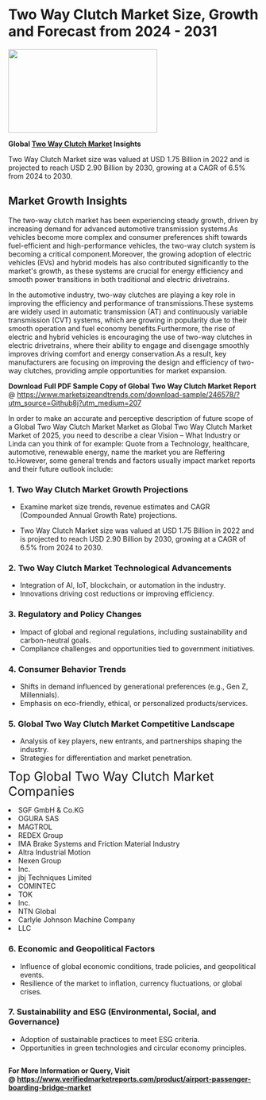<H1>Two Way Clutch Market Size, Growth and Forecast from 2024 - 2031</H1><img class="aligncenter size-medium wp-image-584254" src="https://thirdeyenews.in/wp-content/uploads/2024/09/Global-Market-Research-300x168.jpeg" alt="" width="300" height="168" /><p><strong>Global&nbsp;<a href="https://www.marketsizeandtrends.com/download-sample/246578/?utm_source=Github8j?utm_medium=207">Two Way Clutch Market</a> Insights</strong></p><p>Two Way Clutch Market size was valued at USD 1.75 Billion in 2022 and is projected to reach USD 2.90 Billion by 2030, growing at a CAGR of 6.5% from 2024 to 2030.</p><p><h2>Market Growth Insights</h2> <p>The two-way clutch market has been experiencing steady growth, driven by increasing demand for advanced automotive transmission systems.As vehicles become more complex and consumer preferences shift towards fuel-efficient and high-performance vehicles, the two-way clutch system is becoming a critical component.Moreover, the growing adoption of electric vehicles (EVs) and hybrid models has also contributed significantly to the market's growth, as these systems are crucial for energy efficiency and smooth power transitions in both traditional and electric drivetrains.</p> <p></p> <p>In the automotive industry, two-way clutches are playing a key role in improving the efficiency and performance of transmissions.These systems are widely used in automatic transmission (AT) and continuously variable transmission (CVT) systems, which are growing in popularity due to their smooth operation and fuel economy benefits.Furthermore, the rise of electric and hybrid vehicles is encouraging the use of two-way clutches in electric drivetrains, where their ability to engage and disengage smoothly improves driving comfort and energy conservation.As a result, key manufacturers are focusing on improving the design and efficiency of two-way clutches, providing ample opportunities for market expansion.</p> <p></p><p><span class=""><strong>Download Full PDF Sample Copy of Global Two Way Clutch Market Report</strong> @ <a href="https://www.marketsizeandtrends.com/download-sample/246578/?utm_source=Github8j?utm_medium=207" target="_blank">https://www.marketsizeandtrends.com/download-sample/246578/?utm_source=Github8j?utm_medium=207</a></span></p><p>In order to make an accurate and perceptive description of future scope of a Global&nbsp;Two Way Clutch Market Market as Global&nbsp;Two Way Clutch Market Market of 2025, you need to describe a clear Vision &ndash; What Industry or Linda can you think of for example: Quote from a Technology, healthcare, automotive, renewable energy, name the market you are Reffering to.However, some general trends and factors usually impact market reports and their future outlook include:</p><h3>1.&nbsp;<strong>Two Way Clutch Market Growth Projections</strong></h3><ul><li>Examine market size trends, revenue estimates and CAGR (Compounded Annual Growth Rate) projections.</li><li><p>Two Way Clutch Market size was valued at USD 1.75 Billion in 2022 and is projected to reach USD 2.90 Billion by 2030, growing at a CAGR of 6.5% from 2024 to 2030.</p></li></ul><h3>2.&nbsp;<strong>Two Way Clutch Market Technological Advancements</strong></h3><ul><li>Integration of AI, IoT, blockchain, or automation in the industry.</li><li>Innovations driving cost reductions or improving efficiency.</li></ul><h3>3.&nbsp;<strong>Regulatory and Policy Changes</strong></h3><ul><li>Impact of global and regional regulations, including sustainability and carbon-neutral goals.</li><li>Compliance challenges and opportunities tied to government initiatives.</li></ul><h3>4.&nbsp;<strong>Consumer Behavior Trends</strong></h3><ul><li>Shifts in demand influenced by generational preferences (e.g., Gen Z, Millennials).</li><li>Emphasis on eco-friendly, ethical, or personalized products/services.</li></ul><h3>5.&nbsp;<strong>Global Two Way Clutch Market Competitive Landscape</strong></h3><ul><li>Analysis of key players, new entrants, and partnerships shaping the industry.</li><li>Strategies for differentiation and market penetration.</li></ul><p data-pm-slice="1 1 []"><span style="color: inherit; font-family: inherit; font-size: 25px;">Top Global Two Way Clutch Market Companies</span></p><div class="" data-test-id=""><p><li>SGF GmbH & Co.KG</li><li> OGURA SAS</li><li> MAGTROL</li><li> REDEX Group</li><li> IMA Brake Systems and Friction Material Industry</li><li> Altra Industrial Motion</li><li> Nexen Group</li><li> Inc.</li><li> jbj Techniques Limited</li><li> COMINTEC</li><li> TOK</li><li> Inc.</li><li> NTN Global</li><li> Carlyle Johnson Machine Company</li><li> LLC</li></p></div><h3>6.&nbsp;<strong>Economic and Geopolitical Factors</strong></h3><ul><li>Influence of global economic conditions, trade policies, and geopolitical events.</li><li>Resilience of the market to inflation, currency fluctuations, or global crises.</li></ul><h3>7.&nbsp;<strong>Sustainability and ESG (Environmental, Social, and Governance)</strong></h3><ul><li>Adoption of sustainable practices to meet ESG criteria.</li><li>Opportunities in green technologies and circular economy principles.</li></ul><h2><strong style="font-size: 14px;">For More Information or Query, Visit @&nbsp;</strong><a style="background-color: #ffffff; font-size: 14px;" href="https://www.marketsizeandtrends.com/report/two-way-clutch-market/" target="_blank">https://www.verifiedmarketreports.com/product/airport-passenger-boarding-bridge-market</a></h2>